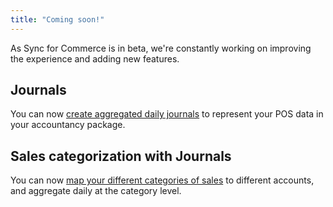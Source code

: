 ```yaml
---
title: "Coming soon!"
---
```


As Sync for Commerce is in beta, we're constantly working on improving the experience and adding new features.

## Journals

You can now [create aggregated daily journals](/commerce/learn/sfc-journal-entry-mapping) to represent your POS data in your accountancy package.

## Sales categorization with Journals

You can now [map your different categories of sales](/commerce/learn/sfc-sales-product-categories) to different accounts, and aggregate daily at the category level.
